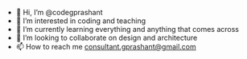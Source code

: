 - 👋 Hi, I’m @codegprashant
- 👀 I’m interested in coding and teaching
- 🌱 I’m currently learning everything and anything that comes across
- 💞️ I’m looking to collaborate on design and architecture
- 📫 How to reach me consultant.gprashant@gmail.com

<!---
codegprashant/codegprashant is a ✨ special ✨ repository because its `README.md` (this file) appears on your GitHub profile.
You can click the Preview link to take a look at your changes.
--->
